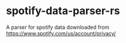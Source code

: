 # spotify-data-parser-rs
A parser for spotify data downloaded from https://www.spotify.com/us/account/privacy/
